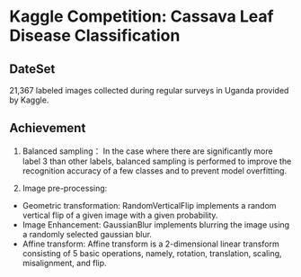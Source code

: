 # Kaggle Competition: Cassava Leaf Disease Classification

## DateSet

21,367 labeled images collected during regular surveys in Uganda provided by Kaggle.

## Achievement

1. Balanced sampling：
   In the case where there are significantly more label 3 than other labels, balanced sampling is performed to improve the recognition accuracy 
   of a few classes and to prevent model overfitting.

2. Image pre-processing:
  - Geometric transformation: RandomVerticalFlip implements a random vertical flip of a given image with a given probability.
  - Image Enhancement: GaussianBlur implements blurring the image using a randomly selected gaussian blur.
  - Affine transform: Affine transform is a 2-dimensional linear transform consisting of 5 basic operations, namely, rotation, translation, 
    scaling, misalignment, and flip.
